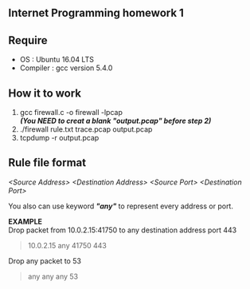 ## Internet Programming homework 1
## Require
<ul>
    <li>OS : Ubuntu 16.04 LTS</li>      
    <li>Compiler : gcc version 5.4.0</li>     
</ul>

## How it to work
1. gcc firewall.c -o firewall -lpcap  
***(You NEED to creat a blank "output.pcap" before step 2)***  
2. ./firewall rule.txt trace.pcap output.pcap 
3. tcpdump -r output.pcap  
  
## Rule file format
*\<Source Address\>* *\<Destination Address\>* *\<Source Port\>* *\<Destination Port\>*
  
  You also can use keyword ***"any"*** to represent every address or port.

**EXAMPLE**  
Drop packet from 10.0.2.15:41750 to any destination address port 443  
> 10.0.2.15 any 41750 443  

Drop any packet to 53  
> any any any 53